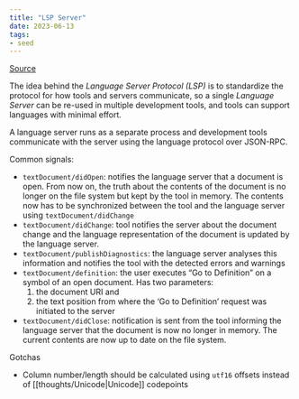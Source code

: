 ```yaml
---
title: "LSP Server"
date: 2023-06-13
tags:
- seed
---
```


[Source](https://microsoft.github.io/language-server-protocol/overviews/lsp/overview/)

The idea behind the _Language Server Protocol (LSP)_ is to standardize the protocol for how tools and servers communicate, so a single _Language Server_ can be re-used in multiple development tools, and tools can support languages with minimal effort.

A language server runs as a separate process and development tools communicate with the server using the language protocol over JSON-RPC.

Common signals:
- `textDocument/didOpen`: notifies the language server that a document is open. From now on, the truth about the contents of the document is no longer on the file system but kept by the tool in memory. The contents now has to be synchronized between the tool and the language server using `textDocument/didChange`
- `textDocument/didChange`: tool notifies the server about the document change and the language representation of the document is updated by the language server.
- `textDocument/publishDiagnostics`: the language server analyses this information and notifies the tool with the detected errors and warnings 
- `textDocument/definition`: the user executes “Go to Definition” on a symbol of an open document. Has two parameters:
	1. the document URI and
	2. the text position from where the ‘Go to Definition’ request was initiated to the server
- `textDocument/didClose`:  notification is sent from the tool informing the language server that the document is now no longer in memory. The current contents are now up to date on the file system.

Gotchas
- Column number/length should be calculated using `utf16` offsets instead of [[thoughts/Unicode|Unicode]] codepoints